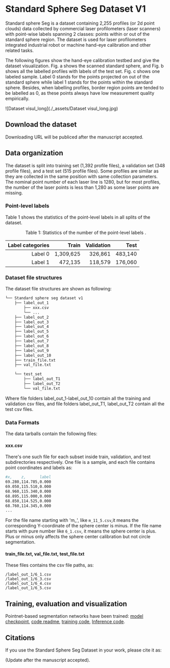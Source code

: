 
# Standard Sphere Seg Dataset V1

Standard sphere Seg is a dataset containing 2,255 profiles (or 2d point clouds) data collected by commercial laser profilometers (laser scanners) with point-wise labels spanning 2 classes: points within or out of  the standard sphere region. The dataset is used for laser profilometers integrated industrial robot or machine hand-eye calibration and other related tasks.

The following figures show the hand-eye calibration testbed and give the dataset visualization. Fig. a shows the scanned standard sphere, and Fig. b shows all the labelled profiles with labels of the test set. Fig. c shows one labeled sample. Label 0 stands for the points projected on out of the standard sphere while label 1 stands for the points within the standard sphere. Besides, when labelling profiles, border region points are tended to be labelled as 0, as these points always have low measurement quality empirically.

![Dataset visul_long](./_assets/Dataset visul_long.jpg)

## Download the dataset

Downloading URL will be publiced after the manuscript accepted.



## Data organization

The dataset is split into training set (1,392 profile files), a validation set (348 profile files), and a test set (515 profile files). Some profiles are similar as they are collected in the same position with same collection parameters. The nominal point number of each laser line is 1280, but for most profiles, the number of the laser points is less than 1,280 as some laser points are missing.          

### Point-level labels

Table 1 shows the statistics of the point-level labels in all splits of the dataset. 

<p align='center'>Table 1: Statistics of the number of the point-level labels .</p>

| Label categories |     Train | Validation |    Test |
| ---------------: | --------: | ---------: | ------: |
|          Label 0 | 1,309,625 |    326,861 | 483,140 |
|          Label 1 |   472,135 |    118,579 | 176,060 |



### Dataset file structures

The dataset file structures are shown as following:

```bash
└── Standard sphere seg dataset v1	
	├── label_out_1
		├── xxx.csv
		└── ...
	├── label_out_2
	├── label_out_3
	├── label_out_4
	├── label_out_5
	├── label_out_6
	├── label_out_7
	├── label_out_8
	├── label_out_9
	├── label_out_10
	├── train_file.txt
	├── val_file.txt

	└── test_set
		├── label_out_T1
		├── label_out_T2
		└── val_file.txt
```

Where file folders label_out_1-label_out_10 contain all the training and validation csv files, and file folders label_out_T1, label_out_T2 contain all the test csv files.

### Data Formats

The data tarballs contain the following files:

#### xxx.csv

There's one such file for each subset inside train, validation, and test subdirectories respectively. One file is a sample, and each file contains point coordinates and labels as:

```bash
#x,    z,      label
69.280,114.785,0.000
69.050,115.510,0.000
68.960,115.340,0.000
68.895,115.000,0.000
68.850,114.525,0.000
68.760,114.345,0.000
...
```

For the file name starting with 'm_', like `m_11_5.csv`,it means the corresponding Y-coordinate of the  sphere center is minus. If the file name starts with pure number like `6_1.csv`, it means the sphere center is plus.  Plus or minus only affects the sphere center calibration but not circle segmentation. 



#### train_file.txt, val_file.txt, test_file.txt

These files contains the csv file paths, as:

```
/label_out_1/6_1.csv
/label_out_1/6_3.csv
/label_out_1/6_4.csv
/label_out_1/6_5.csv
```



## Training, evaluation and visualization

Pointnet-based segmentation networks have been trained: [model checkpoint](https://storage.googleapis.com/openimages/2017_07/oidv2-resnet_v1_101.ckpt.tar.gz), [code readme](https://storage.googleapis.com/openimages/2017_07/oidv2-resnet_v1_101.readme.txt), [training code](), [Inference code](tools/classify_oidv2.py).



## Citations

If you use the Standard Sphere Seg Dataset in your work, please cite it as:

(Update after the manuscript accepted).

